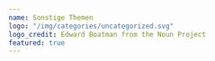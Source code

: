 ```yaml
---
name: Sonstige Themen
logo: "/img/categories/uncategorized.svg"
logo_credit: Edward Boatman from the Noun Project
featured: true
---
```

